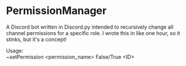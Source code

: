 # PermissionManager
A Discord bot written in Discord.py intended to recursively change all channel permissions for a specific role. I wrote this in like one hour, so it stinks, but it's a concept!

Usage:<br>
~setPermission \<permission_name> False/True \<ID>
